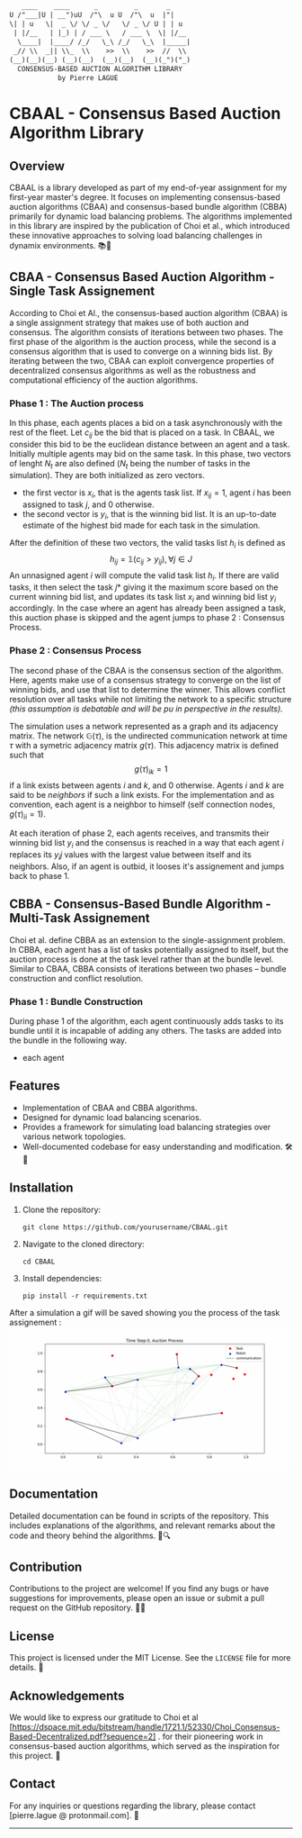 ```
   ____    ____      _         _       _      
U /"___|U | __")uU  /"\  u U  /"\  u  |"|     
\| | u   \|  _ \/ \/ _ \/   \/ _ \/ U | | u   
 | |/__   | |_) | / ___ \   / ___ \  \| |/__  
  \____|  |____/ /_/   \_\ /_/   \_\  |_____| 
 _// \\  _|| \\_  \\    >>  \\    >>  //  \\  
(__)(__)(__) (__)(__)  (__)(__)  (__)(_")("_)
  CONSENSUS-BASED AUCTION ALGORITHM LIBRARY
            by Pierre LAGUE
```

# CBAAL - Consensus Based Auction Algorithm Library

## Overview

CBAAL is a library developed as part of my end-of-year assignment for my first-year master's degree. It focuses on implementing consensus-based auction algorithms (CBAA) and consensus-based bundle algorithm (CBBA) primarily for dynamic load balancing problems. The algorithms implemented in this library are inspired by the publication of Choi et al., which introduced these innovative approaches to solving load balancing challenges in dynamix environments. 📚💼




## CBAA - Consensus Based Auction Algorithm - Single Task Assignement

According to Choi et Al., the consensus-based auction algorithm (CBAA) is a single assignment strategy that makes use of both auction and consensus. The algorithm consists of iterations between two phases. The first phase of the algorithm is the auction process, while the second is a consensus algorithm that is used to converge on a winning bids list. By iterating between the two, CBAA can exploit convergence properties of decentralized consensus algorithms as well as the robustness and computational efficiency of the auction algorithms.

### Phase 1 : The Auction process

In this phase, each agents places a bid on a task asynchronously with the rest of the fleet. Let $c_{ij}$ be the bid that is placed on a task. In CBAAL, we consider this bid to be the euclidean distance between an agent and a task. Initially multiple agents may bid on the same task. In this phase, two vectors of lenght $N_t$ are also defined ($N_t$ being the number of tasks in the simulation). They are both initialized as zero vectors.
- the first vector is $x_i$, that is the agents task list. If $x_{ij}=1$, agent $i$ has been assigned to task $j$, and 0 otherwise.
- the second vector is $y_i$, that is the winning bid list. It is an up-to-date estimate of the highest bid made for each task in the simulation.

After the definition of these two vectors, the valid tasks list $h_i$ is defined as $$h_{ij} = \mathbb{1} (c_{ij} > y_{ij}), \forall j \in J$$
An unnasigned agent $i$ will compute the valid task list $h_i$. If there are valid tasks, it then select the task $j*$ giving it the maximum score based on the current winning bid list, and updates its task list $x_i$ and winning bid list $y_i$ accordingly. In the case where an agent has already been assigned a task, this auction phase is skipped and the agent jumps to phase 2 : Consensus Process.

### Phase 2 : Consensus Process

The second phase of the CBAA is the consensus section of
the algorithm. Here, agents make use of a consensus strategy
to converge on the list of winning bids, and use that list to
determine the winner. This allows conflict resolution over all
tasks while not limiting the network to a specific structure *(this assumption is debatable and will be pu in perspective in the results).* 

The simulation uses a network represented as a graph and its adjacency matrix. The network $\mathbb{G}(\tau)$, is the undirected communication network at time $\tau$ with a symetric adjacency matrix $g(\tau)$. This adjacency matrix is defined such that $$g(\tau)_{ik}=1$$ if a link exists between agents $i$ and $k$, and 0 otherwise. Agents $i$ and $k$ are said to be *neighbors* if such a link exists. For the implementation and as convention, each agent is a neighbor to himself (self connection nodes, $g(\tau)_{ii}=1$).

At each iteration of phase 2, each agents receives, and transmits their winning bid list $y_i$ and the consensus is reached in a way that each agent $i$ replaces its $y_ij$ values with the largest value between itself and its neighbors. Also, if an agent is outbid, it looses it's assignement and jumps back to phase 1.


## CBBA - Consensus-Based Bundle Algorithm - Multi-Task Assignement

Choi et al. define CBBA as an extension to the single-assignment problem. In CBBA, each agent has a list of tasks potentially assigned to itself, but the auction process is done at the task level rather than at the bundle level. Similar to CBAA, CBBA consists of iterations between two phases – bundle construction and conflict resolution.

### Phase 1 : Bundle Construction

During phase 1 of the algorithm, each agent continuously adds tasks to its bundle until it is incapable of adding any others. The tasks are added into the bundle in the following way. 
- each agent 

## Features

- Implementation of CBAA and CBBA algorithms.
- Designed for dynamic load balancing scenarios.
- Provides a framework for simulating load balancing strategies over various network topologies.
- Well-documented codebase for easy understanding and modification. 🛠️📝

## Installation

1. Clone the repository:
   ```
   git clone https://github.com/yourusername/CBAAL.git
   ```

2. Navigate to the cloned directory:
   ```
   cd CBAAL
   ```

3. Install dependencies:
   ```
   pip install -r requirements.txt
   ```

After a simulation a gif will be saved showing you the process of the task assignement : 
![](https://github.com/Jakcrimson/CBAAL/blob/master/python-script/my_gif/simulation.gif)

## Documentation

Detailed documentation can be found in scripts of the repository. This includes explanations of the algorithms, and relevant remarks about the code and theory behind the algorithms. 📖🔍

## Contribution

Contributions to the project are welcome! If you find any bugs or have suggestions for improvements, please open an issue or submit a pull request on the GitHub repository. 🚀👥

## License

This project is licensed under the MIT License. See the `LICENSE` file for more details. 📜

## Acknowledgements

We would like to express our gratitude to Choi et al [https://dspace.mit.edu/bitstream/handle/1721.1/52330/Choi_Consensus-Based-Decentralized.pdf?sequence=2] . for their pioneering work in consensus-based auction algorithms, which served as the inspiration for this project. 🙏

## Contact

For any inquiries or questions regarding the library, please contact [pierre.lague @ protonmail.com]. 📧

---
